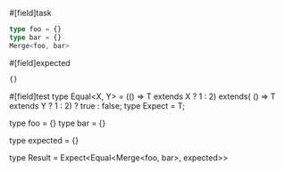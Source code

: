 #[field]task
```ts
type foo = {}
type bar = {}
Merge<foo, bar>
```

#[field]expected
```ts
{}
```

#[field]test
type Equal<X, Y> = (<T>() => T extends X ? 1 : 2) extends(
    <T>() => T extends Y ? 1 : 2) ? true : false;
type Expect<T extends true> = T;

type foo = {}
type bar = {}

type expected = {}

type Result = Expect<Equal<Merge<foo, bar>, expected>>
